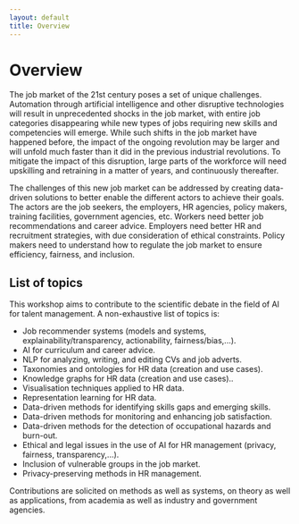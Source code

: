 ```yaml
---
layout: default
title: Overview
---
```

# Overview

The job market of the 21st century poses a set of unique challenges. Automation through artificial intelligence and other disruptive technologies will result in unprecedented shocks in the job market, with entire job categories disappearing while new types of jobs requiring new skills and competencies will emerge. While such shifts in the job market have happened before, the impact of the ongoing revolution may be larger and will unfold much faster than it did in the previous industrial revolutions. To mitigate the impact of this disruption, large parts of the workforce will need upskilling and retraining in a matter of years, and continuously thereafter.


The challenges of this new job market can be addressed by creating data-driven solutions to better enable the different actors to achieve their goals. The actors are the job seekers, the employers, HR agencies, policy makers, training facilities, government agencies, etc. Workers need better job recommendations and career advice. Employers need better HR and recruitment strategies, with due consideration of ethical constraints. Policy makers need to understand how to regulate the job market to ensure efficiency, fairness, and inclusion.

## List of topics

This workshop aims to contribute to the scientific debate in the field of AI for talent management. A non-exhaustive list of topics is:

* Job recommender systems (models and systems, explainability/transparency, actionability, fairness/bias,...).
* AI for curriculum and career advice.
* NLP for analyzing, writing, and editing CVs and job adverts.
* Taxonomies and ontologies for HR data (creation and use cases).
* Knowledge graphs for HR data (creation and use cases)..
* Visualisation techniques applied to HR data.
* Representation learning for HR data.
* Data-driven methods for identifying skills gaps and emerging skills.
* Data-driven methods for monitoring and enhancing job satisfaction.
* Data-driven methods for the detection of occupational hazards and burn-out.
* Ethical and legal issues in the use of AI for HR management (privacy, fairness, transparency,...).
* Inclusion of vulnerable groups in the job market.
* Privacy-preserving methods in HR management.

Contributions are solicited on methods as well as systems, on theory as well as applications, from academia as well as industry and government agencies.



